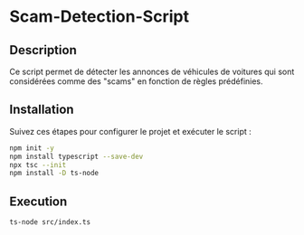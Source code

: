 # Scam-Detection-Script

## Description

Ce script permet de détecter les annonces de véhicules de voitures qui sont considérées comme des "scams" en fonction de règles prédéfinies.

## Installation
Suivez ces étapes pour configurer le projet et exécuter le script :


```bash
npm init -y
npm install typescript --save-dev
npx tsc --init
npm install -D ts-node
```

## Execution

```bash
ts-node src/index.ts
```